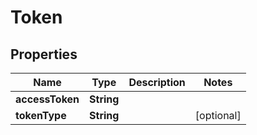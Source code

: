 # Token

## Properties
Name | Type | Description | Notes
------------ | ------------- | ------------- | -------------
**accessToken** | **String** |  | 
**tokenType** | **String** |  |  [optional]
